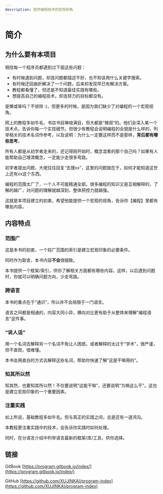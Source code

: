 ```yaml
---
description: 提供编程技术的宏观视角
---
```


# 简介

## 为什么要有本项目

相信每一个程序员都遇到过下面这些问题：

* 有时候遇到问题，却连问题都描述不好，也不知该用什么关键字搜索。
* 有时候迂回曲折解决了一个问题，后来却发现早已有解决方案。
* 教程都看懂了，但还是不知道最佳实践有哪些。
* 想提高自己的编程技术，却连努力的目标都没有。

是懒或笨吗？不排除 :\)，但更多的时候，是因为我们缺少了对编程的一个宏观视角。

网上的教程多如牛毛，书店书目琳琅满目，但大都是“微观”的。他们会深入某一个技术点，告诉你每一个实现细节。但很少有教程会说明编程的全貌是什么样的，列举相关的技术名词作参考，以及说明：为什么一定要这样而不是那样，**背后都有哪些思考**。

所有人都是从初学者走来的，还记得刚开始时，概念混肴的那个自己吗？如果有人能帮助自己理清概念，一定能少走很多弯路。

初学者提出问题，大佬往往回复“去搜xx”，这里的问题就在于，如何才能知道这世上还有xx这个东西。

编程的范围太广了，一个人不可能精通全部。很多编程的知识又是互相解释的，了解的越广，对问题的理解就越深刻，整体把控力就越强。

这就是本项目建立的初衷，希望他能提供一个宏观的视角，告诉你【编程】里都有哪些内容。

## 内容特点

### 范围广

这是本书的初衷，一个较广范围的索引是建立宏观印象的必要条件。

同时作为取舍，本书内容**不会**很细致。

本书提供一个框架/索引，供你了解相关方面都有哪些内容。这样，以后遇到问题时，你就可以明确问题方向，少走弯路。

### 跨语言

本书的重点在于“通识”，所以并不会局限于一门语言。

语言之间都是相通的，内容大同小异，横向对比更有助于从整体来理解”编程语言“这件事。

### “说人话”

用一个名词去解释另一个名词不免让人困惑，或者解释的太过于“学术”，很严谨，但不直观，很难懂。

本书会用直白的方式去解释这些名词，帮助你快速了解“这是干嘛用的”。

### 知其所以然

知其然，也要知其所以然！不仅要说明“这能干嘛”，还要说明“为嘛这么干”。这也是建立宏观印象的一个重要因素。

### 注重实践

如上所说，基础教程多如牛毛。但与真正的实践之间，总是还有一道鸿沟。

本教程更注重实践中的技术，会告诉你实践时如何处理。

同时，在分语言介绍中列举语言最新的框架/库/工具，供你选择。

## 链接

GitBook [https://program.gitbook.io/index/](https://program.gitbook.io/index/)

GitHub [https://github.com/XUJINKAI/program-index](https://github.com/XUJINKAI/program-index)

